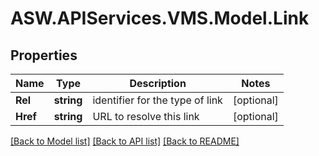 
# ASW.APIServices.VMS.Model.Link

## Properties

Name | Type | Description | Notes
------------ | ------------- | ------------- | -------------
**Rel** | **string** | identifier for the type of link | [optional] 
**Href** | **string** | URL to resolve this link | [optional] 

[[Back to Model list]](../README.md#documentation-for-models)
[[Back to API list]](../README.md#documentation-for-api-endpoints)
[[Back to README]](../README.md)


